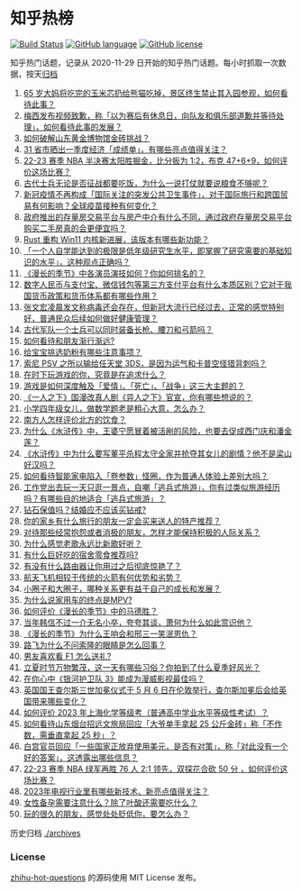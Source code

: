 # 知乎热榜
[![Build Status](https://github.com/ToWeLong/zhihu-hot-questions/workflows/CI/badge.svg)](https://github.com/ToWeLong/zhihu-hot-questions/actions)
[![GitHub language](https://img.shields.io/badge/language-golang-orange.svg)](https://golang.org/)
[![GitHub license](https://img.shields.io/github/license/ToWeLong/zhihu-hot-questions)](https://github.com/ToWeLong/zhihu-hot-questions/blob/main/LICENSE)

知乎热门话题，记录从 2020-11-29 日开始的知乎热门话题。每小时抓取一次数据，按天[归档](./archives)

<!-- BEGIN -->

1. [65 岁大妈将吃完的玉米芯扔给熊猫吃掉，景区终生禁止其入园参观，如何看待此事？](https://www.zhihu.com/question/599176585)
1. [梅西发布视频致歉，称「以为赛后有休息日，向队友和俱乐部道歉并等待处理」，如何看待此事的发展？](https://www.zhihu.com/question/599327462)
1. [如何破解山东黄金博物馆金砖挑战？](https://www.zhihu.com/question/599053138)
1. [31 省市晒出一季度经济「成绩单」，有哪些亮点值得关注？](https://www.zhihu.com/question/599356733)
1. [22-23 赛季 NBA 半决赛太阳胜掘金，比分扳为 1:2，布克 47+6+9，如何评价这场比赛？](https://www.zhihu.com/question/599367344)
1. [古代士兵无论是否征战都要吃饭，为什么一说打仗就要说粮食不够呢？](https://www.zhihu.com/question/599071745)
1. [新冠疫情不再构成「国际关注的突发公共卫生事件」，对于国际旅行和跨国贸易有何影响？全球疫苗接种有何变化？](https://www.zhihu.com/question/599296442)
1. [政府推出的存量房交易平台与房产中介有什么不同，通过政府存量房交易平台购买二手房真的会更便宜吗？](https://www.zhihu.com/question/599379034)
1. [Rust 重构 Win11 内核新进展，该版本有哪些新功能？](https://www.zhihu.com/question/598406509)
1. [「一个人自学能达到的极限是低年级研究生水平，即掌握了研究需要的基础知识的水平」，这种观点正确吗？](https://www.zhihu.com/question/596563060)
1. [《漫长的季节》中各演员演技如何？你如何排名的？](https://www.zhihu.com/question/598699338)
1. [数字人民币与支付宝、微信钱包等第三方支付平台有什么本质区别？它对于我国货币政策和货币体系都有哪些作用？](https://www.zhihu.com/question/599316366)
1. [张文宏凌晨发文称病毒还会存在，但新冠大流行已经过去，正常的感觉特别好，普通民众后续如何做好健康管理？](https://www.zhihu.com/question/599370114)
1. [古代军队一个士兵可以同时装备长枪、腰刀和弓箭吗？](https://www.zhihu.com/question/599175143)
1. [如何看待和朋友渐行渐远?](https://www.zhihu.com/question/597781416)
1. [给宝宝挑选奶粉有哪些注意事项？](https://www.zhihu.com/question/573209986)
1. [索尼 PSV 之所以输给任天堂 3DS，是因为运气和卡普空怪猎背刺吗？](https://www.zhihu.com/question/597520047)
1. [在时下玩游戏的你，究竟是在追求什么？](https://www.zhihu.com/question/596748672)
1. [游戏是如何深度触及「爱情」、「死亡」、「战争」这三大主题的？](https://www.zhihu.com/question/596748354)
1. [《一人之下》国漫改真人剧《异人之下》官宣，你有哪些想说的？](https://www.zhihu.com/question/599300565)
1. [小学四年级女儿，做数学题老是粗心大意，怎么办？](https://www.zhihu.com/question/598836083)
1. [南方人怎样评价北方的饮食？](https://www.zhihu.com/question/31894251)
1. [为什么《水浒传》中，王婆宁愿冒着被活剐的风险，也要去促成西门庆和潘金莲？](https://www.zhihu.com/question/597538262)
1. [《水浒传》中为什么要写董平杀程太守全家并抢夺其女儿的剧情？他不是梁山好汉吗？](https://www.zhihu.com/question/512885235)
1. [如何看待智能家电陷入「卷参数」怪圈，作为普通人体验上差别大吗？](https://www.zhihu.com/question/599247705)
1. [工作党出去玩一天只逛一景点，自嘲「逃兵式旅游」，你有过类似旅游经历吗？有哪些目的地适合「逃兵式旅游」？](https://www.zhihu.com/question/599064414)
1. [钻石保值吗？结婚应不应该买钻戒?](https://www.zhihu.com/question/598101145)
1. [你的家乡有什么旅行的朋友一定会买来送人的特产推荐？](https://www.zhihu.com/question/597301774)
1. [对待那些经常抱怨或者消极的朋友，怎样才能保持积极的人际关系？](https://www.zhihu.com/question/598070727)
1. [为什么感觉老歌永远比新歌好听？](https://www.zhihu.com/question/367333356)
1. [有什么巨好吃的宿舍零食推荐吗?](https://www.zhihu.com/question/596902875)
1. [有没有什么路由器让你用过之后彻底惊艳了？](https://www.zhihu.com/question/592181060)
1. [航天飞机相较于传统的火箭有何优势和劣势？](https://www.zhihu.com/question/598891207)
1. [小圈子和大圈子，哪种关系更有益于自己的成长和发展？](https://www.zhihu.com/question/598063060)
1. [为什么说家用车的终点是MPV?](https://www.zhihu.com/question/561690237)
1. [如何评价《漫长的季节》中的马德胜？](https://www.zhihu.com/question/598956052)
1. [当年韩信不过一介无名小卒，夸夸其谈，萧何为什么如此赏识他？](https://www.zhihu.com/question/487296411)
1. [《漫长的季节》为什么王响会和邢三一笑泯恩仇？](https://www.zhihu.com/question/599157247)
1. [路飞为什么不问索隆的眼睛是怎么回事？](https://www.zhihu.com/question/353888806)
1. [男友喜欢看 F1 怎么送礼?](https://www.zhihu.com/question/598798313)
1. [立夏时节万物繁茂，这一天有哪些习俗？你拍到了什么夏季好风光？](https://www.zhihu.com/question/599314417)
1. [在你心中《银河护卫队 3》能成为漫威影视最佳吗？](https://www.zhihu.com/question/599173049)
1. [英国国王查尔斯三世加冕仪式于 5 月 6 日在伦敦举行，查尔斯加冕后会给英国带来哪些变化？](https://www.zhihu.com/question/599309707)
1. [如何评价 2023 年上海化学等级考（普通高中学业水平等级性考试）？](https://www.zhihu.com/question/575508695)
1. [如何看待山东烟台招远文旅局回应「大爷单手拿起 25 公斤金砖」称「不作数，需垂直拿起 25 秒」？](https://www.zhihu.com/question/598978881)
1. [白宫官员回应「一些国家正放弃使用美元，是否有对策」，称「对此没有一个好的答案」，这透露出哪些信息？](https://www.zhihu.com/question/599201029)
1. [22-23 赛季 NBA 绿军再胜 76 人 2:1 领先，双探花合砍 50 分 ，如何评价这场比赛？](https://www.zhihu.com/question/599352770)
1. [2023年电视行业里有哪些新技术、新亮点值得关注？](https://www.zhihu.com/question/599310019)
1. [女性备孕需要注意什么？除了叶酸还需要吃什么？](https://www.zhihu.com/question/516596648)
1. [玩的很久的朋友，感觉处处贬低你，要怎么办？](https://www.zhihu.com/question/594181841)

<!-- END -->

历史归档 [./archives](./archives)


### License
[zhihu-hot-questions](https://github.com/towelong/zhihu-hot-questions) 的源码使用 MIT License 发布。